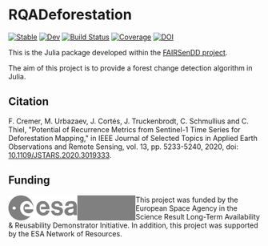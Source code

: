 # RQADeforestation

[![Stable](https://img.shields.io/badge/docs-stable-blue.svg)](https://earthyscience.github.io/RQADeforestation.jl/stable/)
[![Dev](https://img.shields.io/badge/docs-dev-blue.svg)](https://earthyscience.github.io/RQADeforestation.jl/dev/)
[![Build Status](https://github.com/EarthyScience/RQADeforestation.jl/actions/workflows/CI.yml/badge.svg?branch=main)](https://github.com/EarthyScience/RQADeforestation.jl/actions/workflows/CI.yml?query=branch%3Amain)
[![Coverage](https://codecov.io/gh/EarthyScience/RQADeforestation.jl/branch/main/graph/badge.svg)](https://codecov.io/gh/EarthyScience/RQADeforestation.jl)
[![DOI](https://zenodo.org/badge/879735431.svg)](https://doi.org/10.5281/zenodo.15076234)

This is the Julia package developed within the [FAIRSenDD project](https://github.com/EarthyScience/FAIRSenDD).

The aim of this project is to provide a forest change detection algorithm in Julia. 

## Citation

F. Cremer, M. Urbazaev, J. Cortés, J. Truckenbrodt, C. Schmullius and C. Thiel, "Potential of Recurrence Metrics from Sentinel-1 Time Series for Deforestation Mapping," in IEEE Journal of Selected Topics in Applied Earth Observations and Remote Sensing, vol. 13, pp. 5233-5240, 2020, doi: [10.1109/JSTARS.2020.3019333](https://dx.doi.org/10.1109/JSTARS.2020.3019333).

## Funding

<img src="https://github.com/EarthyScience/FAIRSenDD/raw/main/website/docs/public/ESA_logo.svg" align="left" height="50px"/>
<img src="https://github.com/EarthyScience/FAIRSenDD/raw/main/website/docs/public/ESA_NoR_logo.svg" align="left" height="50px" style="filter: contrast(0);"/>

This project was funded by the European Space Agency in the Science Result Long-Term Availability & Reusability Demonstrator Initiative.
In addition, this project was supported by the ESA Network of Resources.
